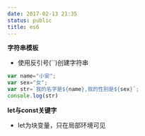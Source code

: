 ```yaml
---
date: 2017-02-13 21:35
status: public
title: es6
---
```


**字符串模板**
* 使用反引号(``)创建字符串
```javascript
var name="小安";
var sex="女";
var str=`我的名字是${name},我的性别是${sex}`;
console.log(str)
```
**let与const关键字**
* let为块变量，只在局部环境可见
